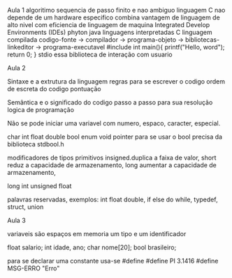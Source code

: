 <p>Aula 1
algoritimo sequencia de passo finito e nao ambiguo
linguagem C nao depende de um hardware especifico
combina vantagem de linguagem de alto nivel com eficiencia de linguagem de maquina
Integrated Develop Environments (IDEs)
phyton java linguagens interpretadas
C linguagem compilada
codigo-fonte -> compilador -> programa-objeto -> bibliotecas-linkeditor -> programa-executavel
#include <stdio.h>
int main(){
     printf("Hello, word"); 
     return 0;   
}
stdio essa biblioteca de interação com usuario
</p>
Aula 2

Sintaxe e a extrutura da linguagem
    regras para se escrever o codigo
    ordem de escreta do codigo
    pontuação

Semântica e o significado do codigo
    passo a passo para sua resolução 
    logica de programação 

Não se pode iniciar uma variavel com numero, espaco, caracter, especial.

char int float double bool enum void pointer
para se usar o bool precisa da biblioteca stdbool.h

modificadores de tipos primitivos insigned.duplica a faixa de valor, 
short reduz a capacidade de armazenamento, 
long aumentar a capacidade de armazenamento,

long int
unsigned float

palavras reservadas, exemplos: int float double, 
if else do while, typedef, struct, union

Aula 3

variaveis são espaços em memoria 
um tipo e um identificador
<Tipo><Identificador>

float salario;
int idade, ano;
char nome[20];
bool brasileiro;

para se declarar uma constante usa-se
#define <identidicador><valor>
#define PI 3.1416
#define MSG-ERRO "Erro"


